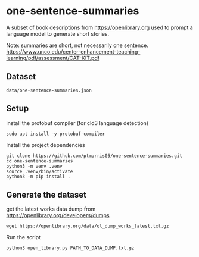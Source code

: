 # one-sentence-summaries

A subset of book descriptions from https://openlibrary.org used to prompt a language model to generate short stories.

Note: summaries are short, not necessarily one sentence.
https://www.unco.edu/center-enhancement-teaching-learning/pdf/assessment/CAT-KIT.pdf

## Dataset

```
data/one-sentence-summaries.json
```

## Setup

install the protobuf compiler (for cld3 language detection)

```
sudo apt install -y protobuf-compiler
```

Install the project dependencies

```
git clone https://github.com/ptmorris05/one-sentence-summaries.git
cd one-sentence-summaries
python3 -m venv .venv
source .venv/bin/activate
python3 -m pip install .
```


## Generate the dataset

get the latest works data dump from https://openlibrary.org/developers/dumps

```shell
wget https://openlibrary.org/data/ol_dump_works_latest.txt.gz
```

Run the script

```
python3 open_library.py PATH_TO_DATA_DUMP.txt.gz
```
